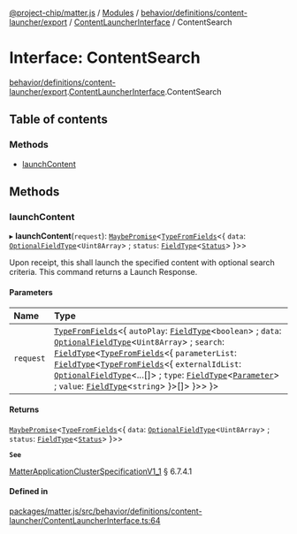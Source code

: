 [@project-chip/matter.js](../README.md) / [Modules](../modules.md) / [behavior/definitions/content-launcher/export](../modules/behavior_definitions_content_launcher_export.md) / [ContentLauncherInterface](../modules/behavior_definitions_content_launcher_export.ContentLauncherInterface.md) / ContentSearch

# Interface: ContentSearch

[behavior/definitions/content-launcher/export](../modules/behavior_definitions_content_launcher_export.md).[ContentLauncherInterface](../modules/behavior_definitions_content_launcher_export.ContentLauncherInterface.md).ContentSearch

## Table of contents

### Methods

- [launchContent](behavior_definitions_content_launcher_export.ContentLauncherInterface.ContentSearch.md#launchcontent)

## Methods

### launchContent

▸ **launchContent**(`request`): [`MaybePromise`](../modules/util_export.md#maybepromise)\<[`TypeFromFields`](../modules/tlv_export.md#typefromfields)\<\{ `data`: [`OptionalFieldType`](tlv_export.OptionalFieldType.md)\<`Uint8Array`\> ; `status`: [`FieldType`](tlv_export.FieldType.md)\<[`Status`](../enums/cluster_export.ContentLauncher.Status.md)\>  }\>\>

Upon receipt, this shall launch the specified content with optional search criteria. This command returns a
Launch Response.

#### Parameters

| Name | Type |
| :------ | :------ |
| `request` | [`TypeFromFields`](../modules/tlv_export.md#typefromfields)\<\{ `autoPlay`: [`FieldType`](tlv_export.FieldType.md)\<`boolean`\> ; `data`: [`OptionalFieldType`](tlv_export.OptionalFieldType.md)\<`Uint8Array`\> ; `search`: [`FieldType`](tlv_export.FieldType.md)\<[`TypeFromFields`](../modules/tlv_export.md#typefromfields)\<\{ `parameterList`: [`FieldType`](tlv_export.FieldType.md)\<[`TypeFromFields`](../modules/tlv_export.md#typefromfields)\<\{ `externalIdList`: [`OptionalFieldType`](tlv_export.OptionalFieldType.md)\<...[]\> ; `type`: [`FieldType`](tlv_export.FieldType.md)\<[`Parameter`](../enums/cluster_export.ContentLauncher.Parameter.md)\> ; `value`: [`FieldType`](tlv_export.FieldType.md)\<`string`\>  }\>[]\>  }\>\>  }\> |

#### Returns

[`MaybePromise`](../modules/util_export.md#maybepromise)\<[`TypeFromFields`](../modules/tlv_export.md#typefromfields)\<\{ `data`: [`OptionalFieldType`](tlv_export.OptionalFieldType.md)\<`Uint8Array`\> ; `status`: [`FieldType`](tlv_export.FieldType.md)\<[`Status`](../enums/cluster_export.ContentLauncher.Status.md)\>  }\>\>

**`See`**

[MatterApplicationClusterSpecificationV1_1](spec_export.MatterApplicationClusterSpecificationV1_1.md) § 6.7.4.1

#### Defined in

[packages/matter.js/src/behavior/definitions/content-launcher/ContentLauncherInterface.ts:64](https://github.com/project-chip/matter.js/blob/3adaded6/packages/matter.js/src/behavior/definitions/content-launcher/ContentLauncherInterface.ts#L64)
